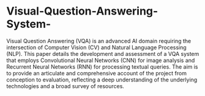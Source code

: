 # Visual-Question-Answering-System-
Visual Question Answering (VQA) is an advanced AI domain requiring the intersection of Computer Vision (CV) and Natural Language Processing (NLP). This paper details the development and assessment of a VQA system that employs Convolutional Neural Networks (CNN) for image analysis and Recurrent Neural Networks (RNN) for processing textual queries. The aim is to provide an articulate and comprehensive account of the project from conception to evaluation, reflecting a deep understanding of the underlying technologies and a broad survey of resources.
